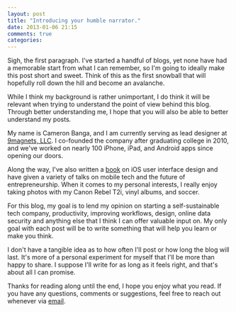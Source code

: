 ```yaml
---
layout: post
title: "Introducing your humble narrator."
date: 2013-01-06 21:15
comments: true
categories: 
---
```

Sigh, the first paragraph. I've started a handful of blogs, yet none have had a memorable start from what I can remember, so I'm going to ideally make this post short and sweet. Think of this as the first snowball that will hopefully roll down the hill and become an avalanche. 

While I think my background is rather unimportant, I do think it will be relevant when trying to understand the point of view behind this blog. Through better understanding me, I hope that you will also be able to better understand my posts. 

My name is Cameron Banga, and I am currently serving as lead designer at [9magnets, LLC](http://9magnets.com). I co-founded the company after graduating college in 2010, and we've worked on nearly 100 iPhone, iPad, and Android apps since opening our doors. 

Along the way, I've also written a [book](http://www.amazon.com/iPhone-Interface-Cookbook-Cameron-Banga/dp/1849691142) on iOS user interface design and have given a variety of talks on mobile tech and the future of entrepreneurship. When it comes to my personal interests, I really enjoy taking photos with my Canon Rebel T2i, vinyl albums, and soccer.

For this blog, my goal is to lend my opinion on starting a self-sustainable tech company, productivity, improving workflows, design, online data security and anything else that I think I can offer valuable input on. My only goal with each post will be to write something that will help you learn or make you think.

I don't have a tangible idea as to how often I'll post or how long the blog will last. It's more of a personal experiment for myself that I'll be more than happy to share. I suppose I'll write for as long as it feels right, and that's about all I can promise.

Thanks for reading along until the end, I hope you enjoy what you read. If you have any questions, comments or suggestions, feel free to reach out whenever via [email](mailto:cameron@cameronbanga.com).



